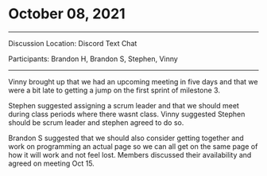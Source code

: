 # October 08, 2021

---

Discussion Location: Discord Text Chat

Participants:  Brandon H, Brandon S, Stephen, Vinny

---

Vinny brought up that we had an upcoming meeting in five days and that we were a bit late to getting a jump on the first sprint of milestone 3. 

Stephen suggested assigning a scrum leader and that we should meet during class periods where there wasnt class. Vinny suggested Stephen should be scrum leader and stephen agreed to do so. 

Brandon S suggested that we should also consider getting together and work on programming an actual page so we can all get on the same page of how it will work and not feel lost. Members discussed their availability and agreed on meeting Oct 15. 

